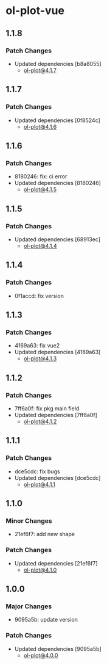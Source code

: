 # ol-plot-vue

## 1.1.8

### Patch Changes

- Updated dependencies [b8a8055]
  - ol-plot@4.1.7

## 1.1.7

### Patch Changes

- Updated dependencies [0f8524c]
  - ol-plot@4.1.6

## 1.1.6

### Patch Changes

- 8180246: fix: ci error
- Updated dependencies [8180246]
  - ol-plot@4.1.5

## 1.1.5

### Patch Changes

- Updated dependencies [68913ec]
  - ol-plot@4.1.4

## 1.1.4

### Patch Changes

- 0f1accd: fix version

## 1.1.3

### Patch Changes

- 4169a63: fix vue2
- Updated dependencies [4169a63]
  - ol-plot@4.1.3

## 1.1.2

### Patch Changes

- 7ff6a0f: fix pkg main field
- Updated dependencies [7ff6a0f]
  - ol-plot@4.1.2

## 1.1.1

### Patch Changes

- dce5cdc: fix bugs
- Updated dependencies [dce5cdc]
  - ol-plot@4.1.1

## 1.1.0

### Minor Changes

- 21ef6f7: add new shape

### Patch Changes

- Updated dependencies [21ef6f7]
  - ol-plot@4.1.0

## 1.0.0

### Major Changes

- 9095a5b: update version

### Patch Changes

- Updated dependencies [9095a5b]
  - ol-plot@4.0.0
